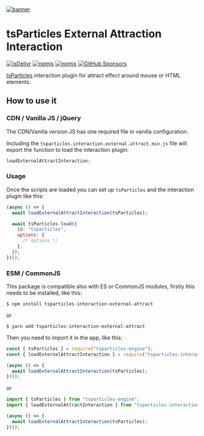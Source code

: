 [![banner](https://particles.js.org/images/banner2.png)](https://particles.js.org)

# tsParticles External Attraction Interaction

[![jsDelivr](https://data.jsdelivr.com/v1/package/npm/tsparticles-interaction-external-attract/badge)](https://www.jsdelivr.com/package/npm/tsparticles-interaction-external-attract)
[![npmjs](https://badge.fury.io/js/tsparticles-interaction-external-attract.svg)](https://www.npmjs.com/package/tsparticles-interaction-external-attract)
[![npmjs](https://img.shields.io/npm/dt/tsparticles-interaction-external-attract)](https://www.npmjs.com/package/tsparticles-interaction-external-attract) [![GitHub Sponsors](https://img.shields.io/github/sponsors/matteobruni)](https://github.com/sponsors/matteobruni)

[tsParticles](https://github.com/matteobruni/tsparticles) interaction plugin for attract effect around mouse or HTML
elements.

## How to use it

### CDN / Vanilla JS / jQuery

The CDN/Vanilla version JS has one required file in vanilla configuration:

Including the `tsparticles.interaction.external.attract.min.js` file will export the function to load the interaction
plugin:

```javascript
loadExternalAttractInteraction;
```

### Usage

Once the scripts are loaded you can set up `tsParticles` and the interaction plugin like this:

```javascript
(async () => {
  await loadExternalAttractInteraction(tsParticles);

  await tsParticles.load({
    id: "tsparticles",
    options: {
      /* options */
    },
  });
})();
```

### ESM / CommonJS

This package is compatible also with ES or CommonJS modules, firstly this needs to be installed, like this:

```shell
$ npm install tsparticles-interaction-external-attract
```

or

```shell
$ yarn add tsparticles-interaction-external-attract
```

Then you need to import it in the app, like this:

```javascript
const { tsParticles } = require("tsparticles-engine");
const { loadExternalAttractInteraction } = require("tsparticles-interaction-external-attract");

(async () => {
  await loadExternalAttractInteraction(tsParticles);
})();
```

or

```javascript
import { tsParticles } from "tsparticles-engine";
import { loadExternalAttractInteraction } from "tsparticles-interaction-external-attract";

(async () => {
  await loadExternalAttractInteraction(tsParticles);
})();
```
